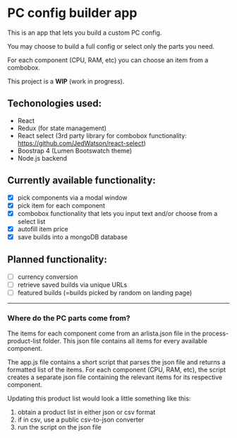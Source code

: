 # PC config builder app

This is an app that lets you build a custom PC config.

You may choose to build a full config or select only the parts you need.

For each component (CPU, RAM, etc) you can choose an item from a combobox.

This project is a **WIP** (work in progress).

## Techonologies used:
* React
* Redux (for state management)
* React select (3rd party library for combobox functionality: https://github.com/JedWatson/react-select)
* Boostrap 4 (Lumen Bootswatch theme)
* Node.js backend

## Currently available functionality:
* [x] pick components via a modal window
* [x] pick item for each component
* [x] combobox functionality that lets you input text and/or choose from a select list
* [x] autofill item price
* [x] save builds into a mongoDB database

## Planned functionality:
* [ ] currency conversion
* [ ] retrieve saved builds via unique URLs
* [ ] featured builds (=builds picked by random on landing page)

---

### Where do the PC parts come from?

The items for each component come from an arlista.json file in the process-product-list folder.
This json file contains all items for every available component.

The app.js file contains a short script that parses the json file and returns a formatted list of the items. For each component (CPU, RAM, etc), the script creates a separate json file containing the relevant items for its respective component.

Updating this product list would look a little something like this:
1. obtain a product list in either json or csv format
2. if in csv, use a public csv-to-json converter
3. run the script on the json file